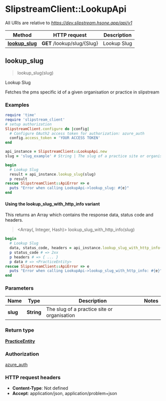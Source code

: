 # SlipstreamClient::LookupApi

All URIs are relative to *https://dev.slipstream.hsone.app/api/v1*

| Method | HTTP request | Description |
| ------ | ------------ | ----------- |
| [**lookup_slug**](LookupApi.md#lookup_slug) | **GET** /lookup/slug/{Slug} | Lookup Slug |


## lookup_slug

> <PracticeEntity> lookup_slug(slug)

Lookup Slug

Fetches the pms specific id of a given organisation or practice in slipstream

### Examples

```ruby
require 'time'
require 'slipstream_client'
# setup authorization
SlipstreamClient.configure do |config|
  # Configure OAuth2 access token for authorization: azure_auth
  config.access_token = 'YOUR ACCESS TOKEN'
end

api_instance = SlipstreamClient::LookupApi.new
slug = 'slug_example' # String | The slug of a practice site or organisation

begin
  # Lookup Slug
  result = api_instance.lookup_slug(slug)
  p result
rescue SlipstreamClient::ApiError => e
  puts "Error when calling LookupApi->lookup_slug: #{e}"
end
```

#### Using the lookup_slug_with_http_info variant

This returns an Array which contains the response data, status code and headers.

> <Array(<PracticeEntity>, Integer, Hash)> lookup_slug_with_http_info(slug)

```ruby
begin
  # Lookup Slug
  data, status_code, headers = api_instance.lookup_slug_with_http_info(slug)
  p status_code # => 2xx
  p headers # => { ... }
  p data # => <PracticeEntity>
rescue SlipstreamClient::ApiError => e
  puts "Error when calling LookupApi->lookup_slug_with_http_info: #{e}"
end
```

### Parameters

| Name | Type | Description | Notes |
| ---- | ---- | ----------- | ----- |
| **slug** | **String** | The slug of a practice site or organisation |  |

### Return type

[**PracticeEntity**](PracticeEntity.md)

### Authorization

[azure_auth](../README.md#azure_auth)

### HTTP request headers

- **Content-Type**: Not defined
- **Accept**: application/json, application/problem+json

